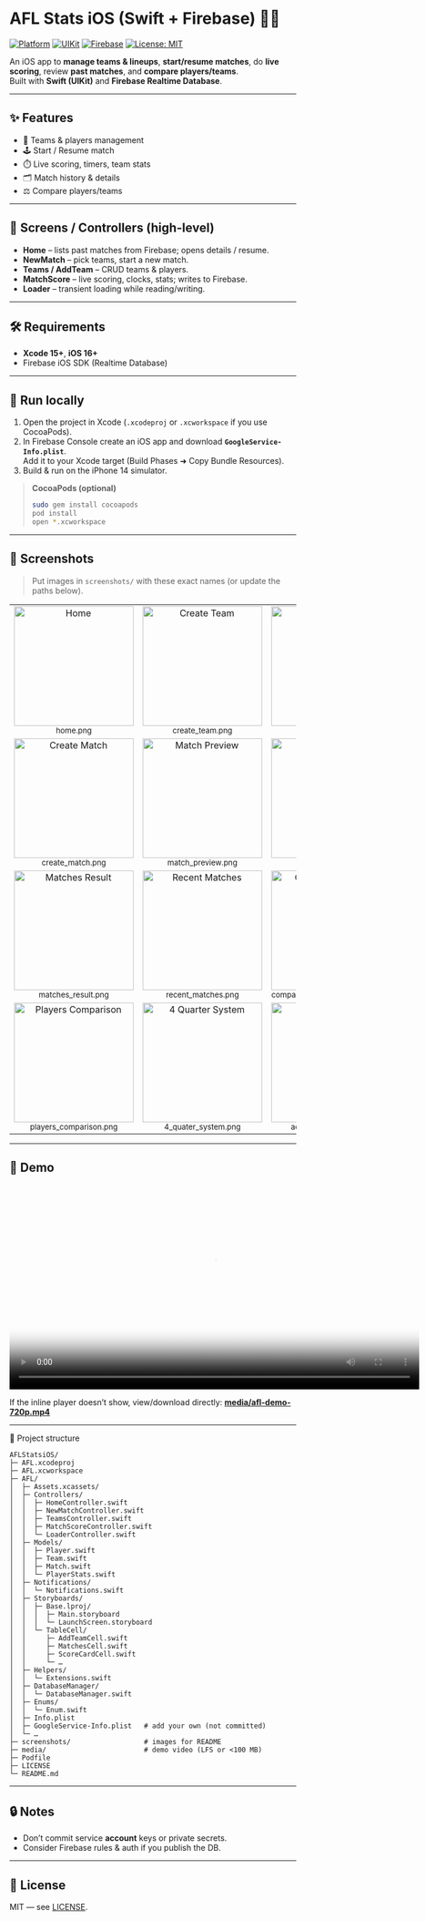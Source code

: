 # AFL Stats iOS (Swift + Firebase) 🏉📱

[![Platform](https://img.shields.io/badge/iOS-16%2B-black?logo=apple)](#)
[![UIKit](https://img.shields.io/badge/UIKit-Storyboards-blue)](#)
[![Firebase](https://img.shields.io/badge/Firebase-Realtime%20DB-orange?logo=firebase)](#)
[![License: MIT](https://img.shields.io/badge/License-MIT-green.svg)](LICENSE)

An iOS app to **manage teams & lineups**, **start/resume matches**, do **live scoring**, review **past matches**, and **compare players/teams**.  
Built with **Swift (UIKit)** and **Firebase Realtime Database**.

---

## ✨ Features
- 👥 Teams & players management
- 🕹️ Start / Resume match
- ⏱️ Live scoring, timers, team stats
- 🗂️ Match history & details
- ⚖️ Compare players/teams

---

## 🧭 Screens / Controllers (high-level)
- **Home** – lists past matches from Firebase; opens details / resume.
- **NewMatch** – pick teams, start a new match.
- **Teams / AddTeam** – CRUD teams & players.
- **MatchScore** – live scoring, clocks, stats; writes to Firebase.
- **Loader** – transient loading while reading/writing.

---

## 🛠️ Requirements
- **Xcode 15+**, **iOS 16+**
- Firebase iOS SDK (Realtime Database)

---

## 🚀 Run locally
1. Open the project in Xcode (`.xcodeproj` or `.xcworkspace` if you use CocoaPods).
2. In Firebase Console create an iOS app and download **`GoogleService-Info.plist`**.  
   Add it to your Xcode target (Build Phases ➜ Copy Bundle Resources).
3. Build & run on the iPhone 14 simulator.

> **CocoaPods (optional)**  
> ```bash
> sudo gem install cocoapods
> pod install
> open *.xcworkspace
> ```

---

## 📸 Screenshots
> Put images in `screenshots/` with these exact names (or update the paths below).

<table>
  <tr>
    <td align="center"><img src="screenshots/home.png" width="210" alt="Home"/><div><sub>home.png</sub></div></td>
    <td align="center"><img src="screenshots/create_team.png" width="210" alt="Create Team"/><div><sub>create_team.png</sub></div></td>
    <td align="center"><img src="screenshots/create_player.png" width="210" alt="Create Player"/><div><sub>create_player.png</sub></div></td>
    <td align="center"><img src="screenshots/manage_team_and_lineups.png" width="210" alt="Manage Team & Lineups"/><div><sub>manage_team_and_lineups.png</sub></div></td>
  </tr>
  <tr>
    <td align="center"><img src="screenshots/create_match.png" width="210" alt="Create Match"/><div><sub>create_match.png</sub></div></td>
    <td align="center"><img src="screenshots/match_preview.png" width="210" alt="Match Preview"/><div><sub>match_preview.png</sub></div></td>
    <td align="center"><img src="screenshots/match_details.png" width="210" alt="Match Details"/><div><sub>match_details.png</sub></div></td>
    <td align="center"><img src="screenshots/match_completed.png" width="210" alt="Match Completed"/><div><sub>match_completed.png</sub></div></td>
  </tr>
  <tr>
    <td align="center"><img src="screenshots/matches_result.png" width="210" alt="Matches Result"/><div><sub>matches_result.png</sub></div></td>
    <td align="center"><img src="screenshots/recent_matches.png" width="210" alt="Recent Matches"/><div><sub>recent_matches.png</sub></div></td>
    <td align="center"><img src="screenshots/compare_players_and_teams.png" width="210" alt="Compare Players & Teams"/><div><sub>compare_players_and_teams.png</sub></div></td>
    <td align="center"><img src="screenshots/teams_comparison.png" width="210" alt="Teams Comparison"/><div><sub>teams_comparison.png</sub></div></td>
  </tr>
  <tr>
    <td align="center"><img src="screenshots/players_comparison.png" width="210" alt="Players Comparison"/><div><sub>players_comparison.png</sub></div></td>
    <td align="center"><img src="screenshots/4_quater_system.png" width="210" alt="4 Quarter System"/><div><sub>4_quater_system.png</sub></div></td>
    <td align="center"><img src="screenshots/add_profile_photo.png" width="210" alt="Add Profile Photo"/><div><sub>add_profile_photo.png</sub></div></td>
    <td align="center"><img src="screenshots/delete_team.png" width="210" alt="Delete Team"/><div><sub>delete_team.png</sub></div></td>
  </tr>
</table>

---

## 🎥 Demo
<!-- If you compressed to under 100 MB -->
<video src="media/afl-demo-720p.mp4" width="720" controls poster="screenshots/home.png"></video>

If the inline player doesn’t show, view/download directly: **[media/afl-demo-720p.mp4](media/afl-demo-720p.mp4)**

<!-- If you used Git LFS without compressing, change both links above to media/afl-demo.mp4 -->

---

🧱 Project structure

```text
AFLStatsiOS/
├─ AFL.xcodeproj
├─ AFL.xcworkspace
├─ AFL/
│  ├─ Assets.xcassets/
│  ├─ Controllers/
│  │  ├─ HomeController.swift
│  │  ├─ NewMatchController.swift
│  │  ├─ TeamsController.swift
│  │  ├─ MatchScoreController.swift
│  │  └─ LoaderController.swift
│  ├─ Models/
│  │  ├─ Player.swift
│  │  ├─ Team.swift
│  │  ├─ Match.swift
│  │  └─ PlayerStats.swift
│  ├─ Notifications/
│  │  └─ Notifications.swift
│  ├─ Storyboards/
│  │  ├─ Base.lproj/
│  │  │  ├─ Main.storyboard
│  │  │  └─ LaunchScreen.storyboard
│  │  └─ TableCell/
│  │     ├─ AddTeamCell.swift
│  │     ├─ MatchesCell.swift
│  │     ├─ ScoreCardCell.swift
│  │     └─ …
│  ├─ Helpers/
│  │  └─ Extensions.swift
│  ├─ DatabaseManager/
│  │  └─ DatabaseManager.swift
│  ├─ Enums/
│  │  └─ Enum.swift
│  ├─ Info.plist
│  ├─ GoogleService-Info.plist   # add your own (not committed)
│  └─ …
├─ screenshots/                  # images for README
├─ media/                        # demo video (LFS or <100 MB)
├─ Podfile
├─ LICENSE
└─ README.md
```
---

## 🔒 Notes
- Don’t commit service **account** keys or private secrets.
- Consider Firebase rules & auth if you publish the DB.

---

## 📝 License
MIT — see [LICENSE](LICENSE).
